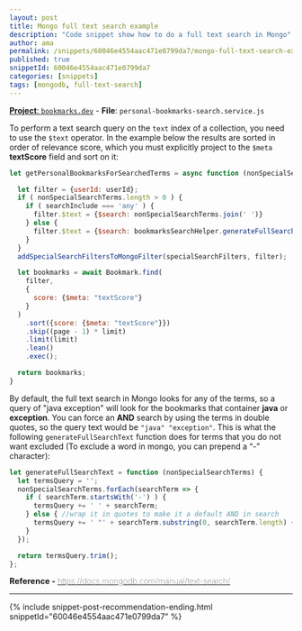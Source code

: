 ```yaml
---
layout: post
title: Mongo full text search example
description: "Code snippet show how to do a full text search in Mongo"
author: ama
permalink: /snippets/60046e4554aac471e0799da7/mongo-full-text-search-example
published: true
snippetId: 60046e4554aac471e0799da7
categories: [snippets]
tags: [mongodb, full-text-search]
---
```


[**Project**: `bookmarks.dev`](https://github.com/codeverland/codever)  - **File**:  `personal-bookmarks-search.service.js`

To perform a text search query on the `text` index of a collection, you need to use the `$text` operator.
 In the example below the results are sorted in order of relevance score,
  which you must explicitly project to the `$meta` **textScore** field and sort on it:

```javascript
let getPersonalBookmarksForSearchedTerms = async function (nonSpecialSearchTerms, page, limit, userId, specialSearchFilters, searchInclude) {

  let filter = {userId: userId};
  if ( nonSpecialSearchTerms.length > 0 ) {
    if ( searchInclude === 'any' ) {
      filter.$text = {$search: nonSpecialSearchTerms.join(' ')}
    } else {
      filter.$text = {$search: bookmarksSearchHelper.generateFullSearchText(nonSpecialSearchTerms)};
    }
  }
  addSpecialSearchFiltersToMongoFilter(specialSearchFilters, filter);

  let bookmarks = await Bookmark.find(
    filter,
    {
      score: {$meta: "textScore"}
    }
  )
    .sort({score: {$meta: "textScore"}})
    .skip((page - 1) * limit)
    .limit(limit)
    .lean()
    .exec();

  return bookmarks;
}
```

By default, the full text search in Mongo looks for any of the terms, so a query of "java exception" will look for the bookmarks
 that container **java** or **exception**. You can force an **AND** search by using the terms in double quotes,
  so the query text would be `"java" "exception"`. This is what the following `generateFullSearchText` function does for terms
   that you do not want excluded (To exclude a word in mongo, you can prepend a “-” character):

```javascript
let generateFullSearchText = function (nonSpecialSearchTerms) {
  let termsQuery = '';
  nonSpecialSearchTerms.forEach(searchTerm => {
    if ( searchTerm.startsWith('-') ) {
      termsQuery += ' ' + searchTerm;
    } else { //wrap it in quotes to make it a default AND in search
      termsQuery += ' "' + searchTerm.substring(0, searchTerm.length) + '"';
    }
  });

  return termsQuery.trim();
};
```

<span style="font-size: 0.9rem">
  <strong>Reference - </strong>
  <a href="https://docs.mongodb.com/manual/text-search/" target="_blank" style="font-weight: lighter">
     https://docs.mongodb.com/manual/text-search/
  </a>
</span>

<hr/>


 {% include snippet-post-recommendation-ending.html snippetId="60046e4554aac471e0799da7" %}
